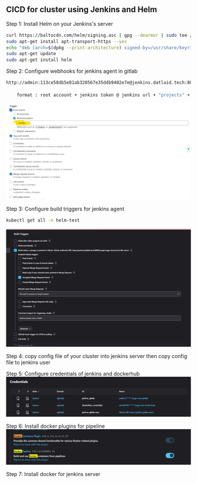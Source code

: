 ## CICD for cluster using Jenkins and Helm

Step 1: Install Helm on your Jenkins's server

```bash
curl https://baltocdn.com/helm/signing.asc | gpg --dearmor | sudo tee /usr/share/keyrings/helm.gpg > /dev/null
sudo apt-get install apt-transport-https --yes
echo "deb [arch=$(dpkg --print-architecture) signed-by=/usr/share/keyrings/helm.gpg] https://baltocdn.com/helm/stable/debian/ all main" | sudo tee /etc/apt/sources.list.d/helm-stable-debian.list
sudo apt-get update
sudo apt-get install helm
```

Step 2: Configure webhooks for jenkins agent in gitlab

```bash
http://admin:113ce58db5e81ab320567e35ddb9402e7e@jenkins.datlaid.tech:8080/project/app-demo/cicd-k8s-demo

    format : root account + jenkins token @ jenkins url + "projects" + folder's name(if exists) + project's name  

```
![alt text](image-4.png)

Step 3: Configure build triggers for jenkins agent

```bash
kubectl get all -n helm-test
```


![alt text](image-1.png)

Step 4: copy config file of your cluster into jenkins server then copy config file to jenkins user

Step 5: Configure credentials of jenkins and dockerhub
![alt text](image-2.png)

Step 6: Install docker plugins for pipeline
![alt text](image-3.png)

Step 7: Install docker for jenkins server